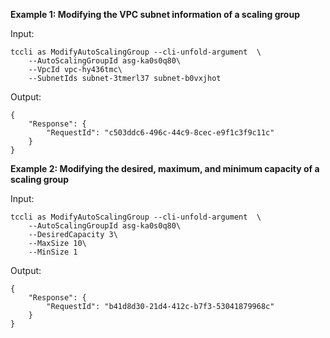 **Example 1: Modifying the VPC subnet information of a scaling group**



Input: 

```
tccli as ModifyAutoScalingGroup --cli-unfold-argument  \
    --AutoScalingGroupId asg-ka0s0q80\
    --VpcId vpc-hy436tmc\
    --SubnetIds subnet-3tmerl37 subnet-b0vxjhot
```

Output: 
```
{
    "Response": {
        "RequestId": "c503ddc6-496c-44c9-8cec-e9f1c3f9c11c"
    }
}
```

**Example 2: Modifying the desired, maximum, and minimum capacity of a scaling group**



Input: 

```
tccli as ModifyAutoScalingGroup --cli-unfold-argument  \
    --AutoScalingGroupId asg-ka0s0q80\
    --DesiredCapacity 3\
    --MaxSize 10\
    --MinSize 1
```

Output: 
```
{
    "Response": {
        "RequestId": "b41d8d30-21d4-412c-b7f3-53041879968c"
    }
}
```

